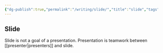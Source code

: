 ```yaml
---
{"dg-publish":true,"permalink":"/writing/slide/","title":"slide","tags":["slide","presentation"],"created":"2023-03-04T05:17:42.991+07:00","updated":"2023-03-07T07:02:50.859+07:00"}
---
```



## Slide

Slide is not a goal of a presentation. Presentation is teamwork between [[presenter\|presenters]] and slide.
